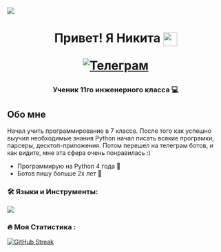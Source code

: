 <img src="https://user-images.githubusercontent.com/74038190/225813708-98b745f2-7d22-48cf-9150-083f1b00d6c9.gif">

<!--<center>
  <img align="center" src="https://readme-typing-svg.demolab.com/?lines=ViverHoll">
</center>-->
<!--<img src="[![Typing SVG](https://readme-typing-svg.demolab.com/?lines=ViverHoll)](https://git.io/typing-svg)">-->

<div id="badges" align="center">
  <h1 align="center">Привет! Я Никита
  <img align="center" src="https://github.com/blackcater/blackcater/raw/main/images/Hi.gif" height="32"/>
  <p>
  <a href="https://t.me/l09l08l07l">
    <img src="https://img.shields.io/badge/Telegram-blue?logo=telegram&logoColor=2AABEE" alt="Телеграм"/>
  </a></p></h1>
</div>

<h3 align="center">Ученик 11го инженерного класса 💻</h3>

<!--<img align="center" src="https://komarev.com/ghpvc/?username=ViVerHoll&style=flat-square&color=blue" alt=""/>-->

<h2>Обо мне</h2>
<p></p>Начал учить программирование в 7 классе. После того как успешно выучил необходимые знания Python начал писать всякие програмки, парсеры, десктоп-приложения. Потом перешел на телеграм ботов, и как видите, мне эта сфера очень понравилась :)

- Программирую на Python 4 года 🐍
- Ботов пишу больше 2х лет 🤖
</p>

### :hammer_and_wrench: Языки и Инструменты:
<div>
  <img src="https://skillicons.dev/icons?i=py,html,css,docker,git,postgres,pycharm,redis,sqlite,sublime,vscode,atom,bash,discord,bots,github,gitlab,powershell,stackoverflow,">
<!--   <img src="https://github.com/devicons/devicon/blob/master/icons/python/python-original.svg" title="Python" alt="Python" width="40" height="40"/>&nbsp;
  <img src="https://github.com/devicons/devicon/blob/master/icons/docker/docker-original.svg" title="Docker" alt="Docker" width="40" height="40"/>&nbsp;
  <img src="https://github.com/devicons/devicon/blob/master/icons/postgresql/postgresql-original.svg" title="Postgresql" alt="Postgresql" width="40" height="40"/>&nbsp;
  <img src="https://github.com/devicons/devicon/blob/master/icons/css3/css3-original.svg" title="Css" alt="Css" width="40" height="40"/>&nbsp;
  <img src="https://github.com/devicons/devicon/blob/master/icons/html5/html5-original.svg" title="html5" alt="html5" width="40" height="40"/>&nbsp;
  <img src="https://github.com/devicons/devicon/blob/master/icons/sqlite/sqlite-original.svg" title="sqlite"  alt="sqlite" width="40" height="40"/>&nbsp; 
  <img src="https://github.com/devicons/devicon/blob/master/icons/sqlalchemy/sqlalchemy-original-wordmark.svg" title="sqlalchemy" alt="sqlalchemy" width="40" height="40"/>&nbsp;
  <img src="https://github.com/devicons/devicon/blob/master/icons/vscode/vscode-original.svg" title="vscode" alt="vscode" width="40" height="40"/>&nbsp;
  <img src="https://github.com/devicons/devicon/blob/master/icons/pycharm/pycharm-original.svg" title="pycharm" alt="pycharm" width="40" height="40"/>&nbsp;
  <img src="https://github.com/devicons/devicon/blob/master/icons/git/git-original.svg" title="Git" **alt="Git" width="40" height="40"/> -->
</div>



### :fire: Моя Статистика :
[![GitHub Streak](http://github-readme-streak-stats.herokuapp.com?user=ViverHoll&theme=dark&background=000000)](https://git.io/streak-stats)


<!--[![Anurag's GitHub stats](https://github-readme-stats.vercel.app/api?username=ViverHoll)](https://github.com/anuraghazra/github-readme-stats)-->

<!--
**ViverHoll/ViverHoll** is a ✨ _special_ ✨ repository because its `README.md` (this file) appears on your GitHub profile.

Here are some ideas to get you started:

- 🔭 I’m currently working on ...
- 🌱 I’m currently learning ...
- 👯 I’m looking to collaborate on ...
- 🤔 I’m looking for help with ...
- 💬 Ask me about ...
- 📫 How to reach me: ...
- 😄 Pronouns: ...
- ⚡ Fun fact: ...
-->
